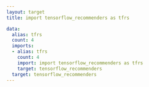 ```yaml
---
layout: target
title: import tensorflow_recommenders as tfrs

data:
  alias: tfrs
  count: 4
  imports:
  - alias: tfrs
    count: 4
    import: import tensorflow_recommenders as tfrs
    target: tensorflow_recommenders
  target: tensorflow_recommenders
---
```

